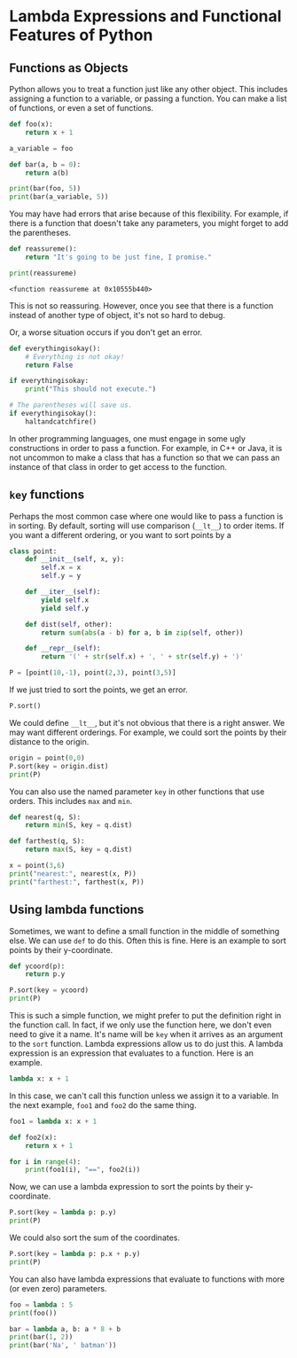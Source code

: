 # Lambda Expressions and Functional Features of Python

## Functions as Objects

Python allows you to treat a function just like any other object.
This includes assigning a function to a variable, or passing a function.
You can make a list of functions, or even a set of functions.

```python {cmd}
def foo(x):
    return x + 1

a_variable = foo

def bar(a, b = 0):
    return a(b)

print(bar(foo, 5))
print(bar(a_variable, 5))
```

You may have had errors that arise because of this flexibility.
For example, if there is a function that doesn't take any parameters, you might forget to add the parentheses.


```python
def reassureme():
    return "It's going to be just fine, I promise."

print(reassureme)
```

```
<function reassureme at 0x10555b440>
```

This is not so reassuring.  However, once you see that there is a function instead of another type of object, it's not so hard to debug.

Or, a worse situation occurs if you don't get an error.

```python {cmd}
def everythingisokay():
    # Everything is not okay!
    return False

if everythingisokay:
    print("This should not execute.")

# The parentheses will save us.
if everythingisokay():
    haltandcatchfire()
```

In other programming languages, one must engage in some ugly constructions in order to pass a function.
For example, in C++ or Java, it is not uncommon to make a class that has a function so that we can pass an instance of that class in order to get access to the function.

## `key` functions

Perhaps the most common case where one would like to pass a function is in sorting.
By default, sorting will use comparison (`__lt__`) to order items.
If you want a different ordering, or you want to sort points by a

```python {cmd id="point"}
class point:
    def __init__(self, x, y):
        self.x = x
        self.y = y

    def __iter__(self):
        yield self.x
        yield self.y

    def dist(self, other):
        return sum(abs(a - b) for a, b in zip(self, other))

    def __repr__(self):
        return '(' + str(self.x) + ', ' + str(self.y) + ')'

P = [point(10,-1), point(2,3), point(3,5)]
```

If we just tried to sort the points, we get an error.

```python {cmd continue="point"}
P.sort()
```

We could define `__lt__`, but it's not obvious that there is a right answer.
We may want different orderings.
For example, we could sort the points by their distance to the origin.

```python {cmd continue="point"}
origin = point(0,0)
P.sort(key = origin.dist)
print(P)
```

You can also use the named parameter `key` in other functions that use orders.
This includes `max` and `min`.

```python {cmd continue="point"}
def nearest(q, S):
    return min(S, key = q.dist)

def farthest(q, S):
    return max(S, key = q.dist)

x = point(3,6)
print("nearest:", nearest(x, P))
print("farthest:", farthest(x, P))
```

## Using lambda functions

Sometimes, we want to define a small function in the middle of something else.
We can use `def` to do this.
Often this is fine.
Here is an example to sort points by their y-coordinate.

```python {cmd continue="point"}
def ycoord(p):
    return p.y

P.sort(key = ycoord)
print(P)
```

This is such a simple function, we might prefer to put the definition right in the function call.
In fact, if we only use the function here, we don't even need to give it a name.
It's name will be `key` when it arrives as an argument to the `sort` function.
Lambda expressions allow us to do just this.
A lambda expression is an expression that evaluates to a function.
Here is an example.

```python
lambda x: x + 1
```

In this case, we can't call this function unless we assign it to a variable.
In the next example, `foo1` and `foo2` do the same thing.

```python {cmd}
foo1 = lambda x: x + 1

def foo2(x):
    return x + 1

for i in range(4):
    print(foo1(i), "==", foo2(i))
```

Now, we can use a lambda expression to sort the points by their y-coordinate.

```python {cmd continue="point"}
P.sort(key = lambda p: p.y)
print(P)
```

We could also sort the sum of the coordinates.

```python {cmd continue="point"}
P.sort(key = lambda p: p.x + p.y)
print(P)
```

You can also have lambda expressions that evaluate to functions with more (or even zero) parameters.

```python {cmd}
foo = lambda : 5
print(foo())

bar = lambda a, b: a * 8 + b
print(bar(1, 2))
print(bar('Na', ' batman'))
```
